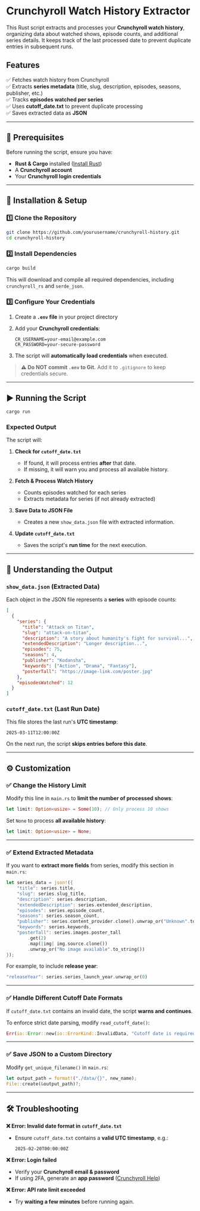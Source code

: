 # Crunchyroll Watch History Extractor  

This Rust script extracts and processes your **Crunchyroll watch history**, organizing data about watched shows, episode counts, and additional series details. It keeps track of the last processed date to prevent duplicate entries in subsequent runs.  

## Features  

✅ Fetches watch history from Crunchyroll  
✅ Extracts **series metadata** (title, slug, description, episodes, seasons, publisher, etc.)  
✅ Tracks **episodes watched per series**  
✅ Uses **cutoff_date.txt** to prevent duplicate processing  
✅ Saves extracted data as **JSON**  

---

## 📌 Prerequisites  

Before running the script, ensure you have:  

- **Rust & Cargo** installed ([Install Rust](https://www.rust-lang.org/tools/install))  
- A **Crunchyroll account**  
- Your **Crunchyroll login credentials**  

---

## 🚀 Installation & Setup  

### 1️⃣ Clone the Repository  

```bash
git clone https://github.com/yourusername/crunchyroll-history.git
cd crunchyroll-history
```

### 2️⃣ Install Dependencies  

```bash
cargo build
```

This will download and compile all required dependencies, including `crunchyroll_rs` and `serde_json`.  

### 3️⃣ Configure Your Credentials  

1. Create a **`.env` file** in your project directory  
2. Add your **Crunchyroll credentials**:  

   ```plaintext
   CR_USERNAME=your-email@example.com
   CR_PASSWORD=your-secure-password
   ```

3. The script will **automatically load credentials** when executed.  

> **⚠️ Do NOT commit `.env` to Git.** Add it to `.gitignore` to keep credentials secure.

---

## ▶️ Running the Script  

```bash
cargo run
```

### Expected Output  

The script will:  

1. **Check for `cutoff_date.txt`**  
   - If found, it will process entries **after** that date.  
   - If missing, it will warn you and process all available history.  

2. **Fetch & Process Watch History**  
   - Counts episodes watched for each series  
   - Extracts metadata for series (if not already extracted)  

3. **Save Data to JSON File**  
   - Creates a new `show_data.json` file with extracted information.  

4. **Update `cutoff_date.txt`**  
   - Saves the script's **run time** for the next execution.  

---

## 📁 Understanding the Output  

### `show_data.json` (Extracted Data)  

Each object in the JSON file represents a **series** with episode counts:  

```json
[
  {
    "series": {
      "title": "Attack on Titan",
      "slug": "attack-on-titan",
      "description": "A story about humanity's fight for survival...",
      "extendedDescription": "Longer description...",
      "episodes": 75,
      "seasons": 4,
      "publisher": "Kodansha",
      "keywords": ["Action", "Drama", "Fantasy"],
      "posterTall": "https://image-link.com/poster.jpg"
    },
    "episodesWatched": 12
  }
]
```

### `cutoff_date.txt` (Last Run Date)  

This file stores the last run's **UTC timestamp**:  

```
2025-03-11T12:00:00Z
```

On the next run, the script **skips entries before this date**.

---

## ⚙️ Customization  

### ✅ Change the History Limit  

Modify this line in `main.rs` to **limit the number of processed shows**:  

```rust
let limit: Option<usize> = Some(10); // Only process 10 shows
```

Set `None` to process **all available history**:  

```rust
let limit: Option<usize> = None;
```

---

### ✅ Extend Extracted Metadata  

If you want to **extract more fields** from series, modify this section in `main.rs`:  

```rust
let series_data = json!({
    "title": series.title,
    "slug": series.slug_title,
    "description": series.description,
    "extendedDescription": series.extended_description,
    "episodes": series.episode_count,
    "seasons": series.season_count,
    "publisher": series.content_provider.clone().unwrap_or("Unknown".to_string()),
    "keywords": series.keywords,
    "posterTall": series.images.poster_tall
        .get(2)
        .map(|img| img.source.clone())
        .unwrap_or("No image available".to_string())
});
```

For example, to include **release year**:

```rust
"releaseYear": series.series_launch_year.unwrap_or(0)
```

---

### ✅ Handle Different Cutoff Date Formats  

If `cutoff_date.txt` contains an invalid date, the script **warns and continues**.  

To enforce strict date parsing, modify `read_cutoff_date()`:  

```rust
Err(io::Error::new(io::ErrorKind::InvalidData, "Cutoff date is required!"))
```

---

### ✅ Save JSON to a Custom Directory  

Modify `get_unique_filename()` in `main.rs`:  

```rust
let output_path = format!("./data/{}", new_name);
File::create(&output_path)?;
```

---

## 🛠 Troubleshooting  

**❌ Error: Invalid date format in `cutoff_date.txt`**  
- Ensure `cutoff_date.txt` contains a **valid UTC timestamp**, e.g.:  
  ```
  2025-02-20T00:00:00Z
  ```

**❌ Error: Login failed**  
- Verify your **Crunchyroll email & password**  
- If using 2FA, generate an **app password** ([Crunchyroll Help](https://help.crunchyroll.com/))  

**❌ Error: API rate limit exceeded**  
- Try **waiting a few minutes** before running again.  